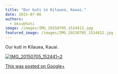 ```yaml
---
title: "Our kuti in Kilauea, Kauai."
date: 2015-07-06
authors: 
  - bksubhuti
image: /images/IMG_20150705_1524412.jpg
featured_image: /images/IMG_20150705_1524412.jpg
---
```


Our kuti in Kilauea, Kauai.

[![IMG_20150705_152441~2](/images/IMG_20150705_1524412.jpg)](/images/2015/08/IMG_20150705_1524412.jpg)

[This was posted on Google+](https://plus.google.com/+BhikkhuSubhuti/posts/UZo1w24SWMv)